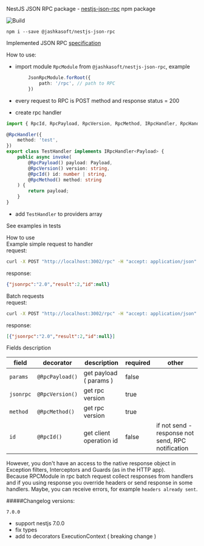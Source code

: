 NestJS JSON RPC package - [nestjs-json-rpc](https://www.npmjs.com/package/@jashkasoft/nestjs-json-rpc) npm package

![Build](https://github.com/Insidexa/nestjs-rpc/workflows/Build/badge.svg)

`npm i --save @jashkasoft/nestjs-json-rpc`

Implemented JSON RPC [specification](https://www.jsonrpc.org/specification)

How to use:
 - import module `RpcModule` from `@jashkasoft/nestjs-json-rpc`, example  
```typescript
        JsonRpcModule.forRoot({
            path: '/rpc', // path to RPC
        })
```
 
 - every request to RPC is POST method and response status = 200
 
 - create rpc handler  
```typescript
import { RpcId, RpcPayload, RpcVersion, RpcMethod, IRpcHandler, RpcHandler } from '@jashkasoft/nestjs-json-rpc';

@RpcHandler({
    method: 'test',
})
export class TestHandler implements IRpcHandler<Payload> {
    public async invoke(
        @RpcPayload() payload: Payload,
        @RpcVersion() version: string,
        @RpcId() id: number | string,
        @RpcMethod() method: string
    ) {
        return payload;
    }
}
```

 - add `TestHandler` to providers array  


See examples in tests

How to use  
Example simple request to handler  
request:
```bash
curl -X POST "http://localhost:3002/rpc" -H "accept: application/json" -H "Content-Type: application/json" -d '{"jsonrpc": "2.0", "method": "example", "params": 2}'
```  

response:  
```json
{"jsonrpc":"2.0","result":2,"id":null}
```

Batch requests  
request:  
```bash
curl -X POST "http://localhost:3002/rpc" -H "accept: application/json" -H "Content-Type: application/json" -d '[{"jsonrpc": "2.0", "method": "example", "params": 2}, { "jsonrpc": "2.0", "method": "test" }]'
```  
response:  
```json
[{"jsonrpc":"2.0","result":2,"id":null}]
```

 
 
Fields description

| field |  decorator |  description | required  | other  |
|---|---|---|---|---|
| `params` | `@RpcPayload()`  |  get payload ( params ) | false  |   | 
| `jsonrpc` | `@RpcVersion()` | get rpc version  | true  |   |   |
| `method` | `@RpcMethod()` | get rpc version  | true  |   |   |
| `id` | `@RpcId()`  | get client operation id  | false  | if not send - response not send, RPC notification  |


However, you don't have an access to the native response object in
Exception filters, Interceptors and Guards (as in the HTTP app).  
Because RPCModule in rpc batch request collect responses from handlers
and if you using response you override headers or send response in some handlers.
Maybe, you can receive errors, for example `headers already sent`.  


#####Changelog versions:  

`7.0.0`
 - support nestjs 7.0.0
 - fix types
 - add to decorators ExecutionContext ( breaking change )

